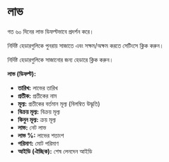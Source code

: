 # **লাভ**

গত ৬০ দিনের লাভ ডিফল্টভাবে প্রদর্শন করে।

নির্দিষ্ট হেডারগুলিকে পুনরায় সাজাতে এবং সক্ষম/অক্ষম করতে সেটিংসে ক্লিক করুন।

নির্দিষ্ট হেডারগুলিকে সাজানোর জন্য হেডারে ক্লিক করুন।

**লাভ (ডিফল্ট):**
- **তারিখ:** লাভের তারিখ
- **প্রতীক:** প্রতীকের নাম
- **মূল্য:** প্রতীকের বর্তমান মূল্য (বিলম্বিত উদ্ধৃতি)
- **বিক্রয় মূল্য:** বিক্রয় মূল্য
- **কিনুন মূল্য:** ক্রয় মূল্য
- **লাভ:** নেট লাভ
- **লাভ %:** লাভের শতাংশ
- **পরিমাণ:** মোট পরিমাণ
- **আইডি (ঐচ্ছিক):** শেষ লেনদেন আইডি
